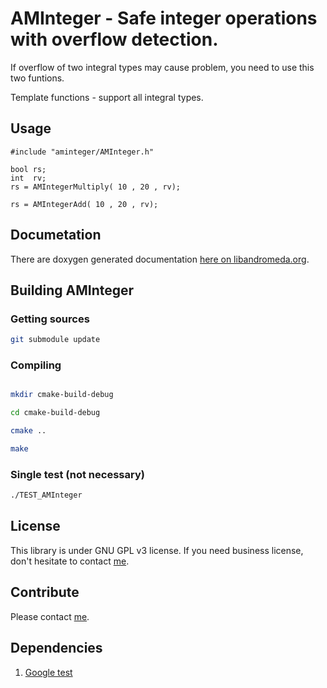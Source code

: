 # AMInteger - Safe integer operations with overflow detection.

If overflow of two integral types may cause problem, you need to use this two funtions.

Template functions - support all integral types.

## Usage

    #include "aminteger/AMInteger.h"

    bool rs;
    int  rv;
    rs = AMIntegerMultiply( 10 , 20 , rv);

    rs = AMIntegerAdd( 10 , 20 , rv);

## Documetation

There are doxygen generated documentation [here on libandromeda.org](http://libandromeda.org/aminteger/latest/).

## Building AMInteger

### Getting sources

```bash
git submodule update
```

### Compiling

```bash

mkdir cmake-build-debug

cd cmake-build-debug

cmake ..

make
```

### Single test (not necessary)

```bash
./TEST_AMInteger
```

## License

This library is under GNU GPL v3 license. If you need business license, don't hesitate to contact [me](mailto:zdenek.skulinek\@robotea.com\?subject\=License%20for%20AMInteger).

## Contribute

Please contact [me](mailto:zdenek.skulinek\@robotea.com\?subject\=License%20for%20AMInteger).

## Dependencies

1. [Google test](https://github.com/google/googletest.git)